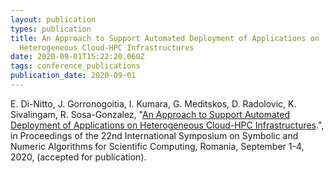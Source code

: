 ```yaml
---
layout: publication
types: publication
title: An Approach to Support Automated Deployment of Applications on
  Heterogeneous Cloud-HPC Infrastructures
date: 2020-09-01T15:22:20.060Z
tags: conference_publications
publication_date: 2020-09-01
---
```

E. Di-Nitto, J. Gorronogoitia, I. Kumara, G. Meditskos, D. Radolovic, K. Sivalingam, R. Sosa-Gonzalez, "[An Approach to Support Automated Deployment of Applications on Heterogeneous Cloud-HPC Infrastructures](https://www.sodalite.eu/sites/default/files/sodalite/public/content-files/articles/SYNASC2020.pdf).", in Proceedings of the 22nd International Symposium on Symbolic and Numeric Algorithms for Scientific Computing, Romania, September 1-4, 2020, (accepted for publication).